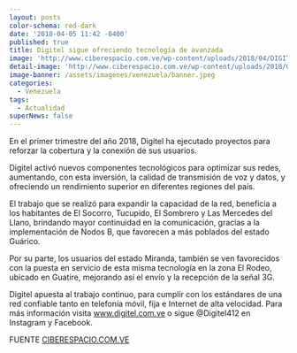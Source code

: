```yaml
---
layout: posts
color-schema: red-dark
date: '2018-04-05 11:42 -0400'
published: true
title: Digitel sigue ofreciendo tecnología de avanzada
image: 'http://www.ciberespacio.com.ve/wp-content/uploads/2018/04/DIGITEL.jpg'
detail-image: 'http://www.ciberespacio.com.ve/wp-content/uploads/2018/04/DIGITEL.jpg'
image-banner: /assets/imagenes/venezuela/banner.jpeg
categories:
  - Venezuela
tags:
  - Actualidad
superNews: false
---
```

En el primer trimestre del año 2018, Digitel ha ejecutado proyectos para reforzar la cobertura y la conexión de sus usuarios.

Digitel activó nuevos componentes tecnológicos para optimizar sus redes, aumentando, con esta inversión, la calidad de transmisión de voz y datos, y ofreciendo un rendimiento superior en diferentes regiones del país.

El trabajo que se realizó para expandir la capacidad de la red,  beneficia a los habitantes de El Socorro, Tucupido, El Sombrero y Las Mercedes del Llano, brindando mayor continuidad en la comunicación, gracias a la implementación de Nodos B, que favorecen a más poblados del estado Guárico.

Por su parte, los usuarios del estado Miranda, también se ven favorecidos con la puesta en servicio de esta misma tecnología en la zona El Rodeo, ubicado en Guatire, mejorando así el envío y la recepción de la señal 3G.

Digitel apuesta al trabajo continuo, para cumplir con los estándares de una red confiable tanto en telefonía móvil, fija e Internet de alta velocidad. Para más información visita www.digitel.com.ve o sigue @Digitel412 en Instagram y Facebook.

FUENTE [CIBERESPACIO.COM.VE](http://www.ciberespacio.com.ve/2018/04/telecom/digitel-sigue-ofreciendo-tecnologia-de-avanzada/)
